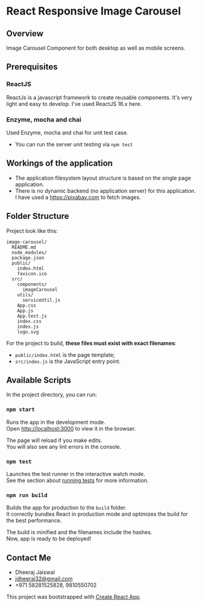 # React Responsive Image Carousel

## Overview
Image Carousel Component for both desktop as well as mobile screens.

## Prerequisites

### ReactJS
ReactJs is a javascript framework to create reusable components. It's very light and easy to develop. I've used ReactJS 16.x here.

### Enzyme, mocha and chai
Used Enzyme, mocha and chai for unit test case.
- You can run the server unit testing via `npm test`

## Workings of the application

- The application filesystem layout structure is based on the single page application.
- There is no dynamic backend (no application server) for this application. I have used a https://pixabay.com to fetch images.

## Folder Structure
Project look like this:

```
image-carousel/
  README.md
  node_modules/
  package.json
  public/
    index.html
    favicon.ico
  src/
    components/
      imageCarousel
    utils/
      serviceUtil.js
    App.css
    App.js
    App.test.js
    index.css
    index.js
    logo.svg
```

For the project to build, **these files must exist with exact filenames**:

- `public/index.html` is the page template;
- `src/index.js` is the JavaScript entry point.

## Available Scripts

In the project directory, you can run:

### `npm start`

Runs the app in the development mode.<br>
Open [http://localhost:3000](http://localhost:3000) to view it in the browser.

The page will reload if you make edits.<br>
You will also see any lint errors in the console.

### `npm test`

Launches the test runner in the interactive watch mode.<br>
See the section about [running tests](#running-tests) for more information.

### `npm run build`

Builds the app for production to the `build` folder.<br>
It correctly bundles React in production mode and optimizes the build for the best performance.

The build is minified and the filenames include the hashes.<br>
Now, app is ready to be deployed!

## Contact Me
- Dheeraj Jaiswal
- jdheeraj32@gmail.com
- +971 58281525828, 9810550702

This project was bootstrapped with [Create React App](https://github.com/facebook/create-react-app).

